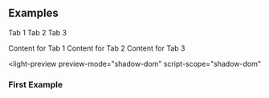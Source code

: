 ---
---

<role-tab-list hidden></role-tab-list>
<role-tab hidden></role-tab>
<role-tab-panel hidden></role-tab-panel>

## Examples

<role-tab-list>
  <role-tab slot="tab">Tab 1</role-tab>
  <role-tab slot="tab">Tab 2</role-tab>
  <role-tab slot="tab">Tab 3</role-tab>

  <role-tab-panel slot="tab-panel">Content for Tab 1</role-tab-panel>
  <role-tab-panel slot="tab-panel">Content for Tab 2</role-tab-panel>
  <role-tab-panel slot="tab-panel">Content for Tab 3</role-tab-panel>
</role-tab-list>

<light-preview
  preview-mode="shadow-dom"
  script-scope="shadow-dom"
>
  <script type="text/plain">
    <role-tab-list>
      <role-tab slot="tab">Tab 1</role-tab>
      <role-tab slot="tab">Tab 2</role-tab>
      <role-tab slot="tab">Tab 3</role-tab>

      <role-tab-panel slot="tab-panel">Content for Tab 1</role-tab-panel>
      <role-tab-panel slot="tab-panel">Content for Tab 2</role-tab-panel>
      <role-tab-panel slot="tab-panel">Content for Tab 3</role-tab-panel>
    </role-tab-list>
  </script>
</light-preview>

### First Example

